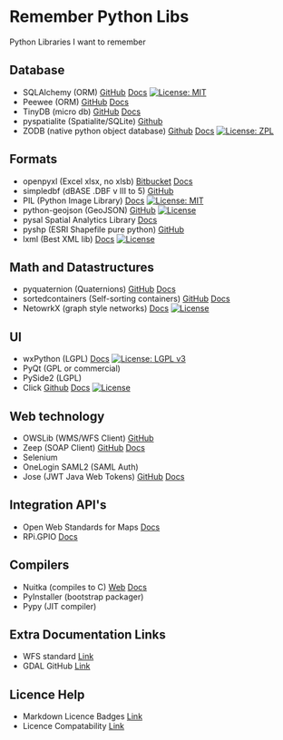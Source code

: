 # Remember Python Libs
Python Libraries I want to remember

## Database
* SQLAlchemy (ORM) [GitHub](https://github.com/zzzeek/sqlalchemy) [Docs](http://docs.sqlalchemy.org/en/latest/) [![License: MIT](https://img.shields.io/badge/License-MIT-yellow.svg)](https://opensource.org/licenses/MIT)
* Peewee (ORM) [GitHub](https://github.com/coleifer/peewee) [Docs](http://docs.peewee-orm.com/en/latest/index.html)
* TinyDB (micro db) [GitHub](https://github.com/msiemens/tinydb) [Docs](https://tinydb.readthedocs.io/en/latest/)
* pyspatialite (Spatialite/SQLite) [Github](https://github.com/lokkju/pyspatialite)
* ZODB (native python object database) [Github](https://github.com/zopefoundation/ZODB) [Docs](http://www.zodb.org/en/latest/index.html)  [![License: ZPL](https://img.shields.io/badge/license-ZPL-blue.svg)](https://github.com/zopefoundation/ZODB/blob/master/LICENSE.txt)

## Formats
* openpyxl (Excel xlsx, no xlsb) [Bitbucket](http://bitbucket.org/openpyxl/openpyxl/src) [Docs](https://openpyxl.readthedocs.io/en/stable/index.html)
* simpledbf (dBASE .DBF v III to 5) [GitHub](https://github.com/rnelsonchem/simpledbf)
* PIL (Python Image Library) [Docs](https://pillow.readthedocs.io/en/5.1.x/) [![License: MIT](https://img.shields.io/badge/License-MIT-yellow.svg)](https://opensource.org/licenses/MIT)
* python-geojson (GeoJSON) [GitHub](https://github.com/frewsxcv/python-geojson) [![License](https://img.shields.io/badge/License-BSD%203--Clause-blue.svg)](https://opensource.org/licenses/BSD-3-Clause)
* pysal Spatial Analytics Library [Docs](http://pysal.readthedocs.io/en/latest/index.html)
* pyshp (ESRI Shapefile pure python) [GitHub](https://github.com/GeospatialPython/pyshp)
* lxml (Best XML lib) [Docs](https://lxml.de/tutorial.html) [![License](https://img.shields.io/badge/License-BSD%203--Clause-blue.svg)](https://opensource.org/licenses/BSD-3-Clause)

## Math and Datastructures
* pyquaternion (Quaternions) [GitHub](https://github.com/KieranWynn/pyquaternion) [Docs](http://kieranwynn.github.io/pyquaternion/)
* sortedcontainers (Self-sorting containers) [GitHub](https://github.com/grantjenks/python-sortedcontainers/) [Docs](http://www.grantjenks.com/docs/sortedcontainers/)
* NetowrkX (graph style networks) [Docs](https://networkx.github.io/) [![License](https://img.shields.io/badge/License-BSD%203--Clause-blue.svg)](https://opensource.org/licenses/BSD-3-Clause)

## UI
* wxPython (LGPL) [Docs](https://docs.wxpython.org/index.html) [![License: LGPL v3](https://img.shields.io/badge/License-LGPL%20v3-blue.svg)](https://www.gnu.org/licenses/lgpl-3.0)
* PyQt (GPL or commercial)
* PySide2 (LGPL)
* Click [Github](https://github.com/pallets/click/) [Docs](https://click.palletsprojects.com/en/7.x/) [![License](https://img.shields.io/badge/License-BSD%203--Clause-blue.svg)](https://opensource.org/licenses/BSD-3-Clause)

## Web technology
* OWSLib (WMS/WFS Client) [GitHub](https://github.com/geopython/OWSLib)
* Zeep (SOAP Client) [GitHub](https://github.com/mvantellingen/python-zeep) [Docs](http://docs.python-zeep.org/en/master/index.html)
* Selenium
* OneLogin SAML2 (SAML Auth)
* Jose (JWT Java Web Tokens) [GitHub](https://github.com/mpdavis/python-jose) [Docs](https://python-jose.readthedocs.io/en/latest/)

## Integration API's
* Open Web Standards for Maps [Docs](http://geopython.github.io/OWSLib/)
* RPi.GPIO [Docs](https://sourceforge.net/p/raspberry-gpio-python/wiki/Home/)

## Compilers
* Nuitka (compiles to C) [Web](http://nuitka.net/) [Docs](http://nuitka.net/doc/user-manual.html)
* PyInstaller (bootstrap packager)
* Pypy (JIT compiler)

## Extra Documentation Links
* WFS standard [Link](http://docs.geoserver.org/latest/en/user/services/wfs/reference.html)
* GDAL GitHub [Link](https://github.com/OSGeo/gdal)

## Licence Help
* Markdown Licence Badges [Link](https://gist.github.com/lukas-h/2a5d00690736b4c3a7ba)
* Licence Compatability [Link](https://janelia-flyem.github.io/licenses.html)
